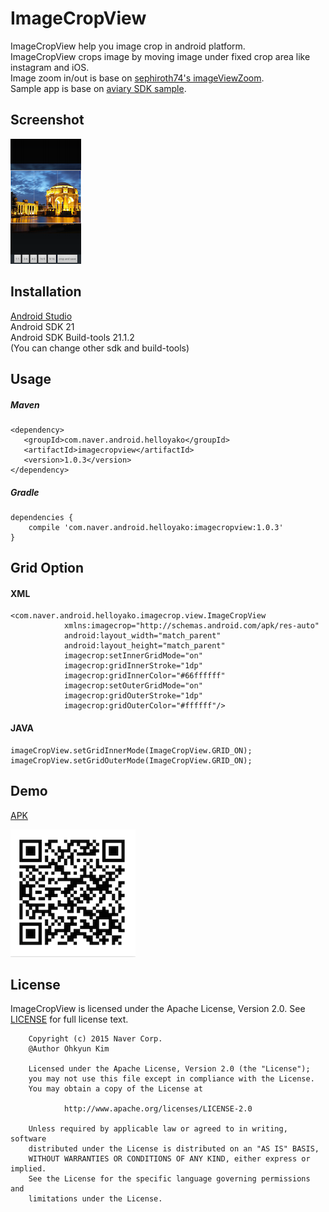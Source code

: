 # ImageCropView
ImageCropView help you image crop in android platform.  
ImageCropView crops image by moving image under fixed crop area like instagram and iOS.  
Image zoom in/out is base on [sephiroth74's imageViewZoom](https://github.com/sephiroth74/ImageViewZoom).  
Sample app is base on [aviary SDK sample](https://developers.aviary.com).

## Screenshot
![screenshot](doc/img/screenshot.png)

## Installation
[Android Studio](http://developer.android.com/sdk/index.html)  
Android SDK 21  
Android SDK Build-tools 21.1.2  
(You can change other sdk and build-tools)  

## Usage
##### Maven
	<dependency>
	   <groupId>com.naver.android.helloyako</groupId>
	   <artifactId>imagecropview</artifactId>
	   <version>1.0.3</version>
	</dependency>

##### Gradle
	dependencies {
	    compile 'com.naver.android.helloyako:imagecropview:1.0.3'
	}
	
## Grid Option
#### XML
    <com.naver.android.helloyako.imagecrop.view.ImageCropView
                xmlns:imagecrop="http://schemas.android.com/apk/res-auto"
                android:layout_width="match_parent"
                android:layout_height="match_parent"
                imagecrop:setInnerGridMode="on"
                imagecrop:gridInnerStroke="1dp"
                imagecrop:gridInnerColor="#66ffffff"
                imagecrop:setOuterGridMode="on"
                imagecrop:gridOuterStroke="1dp"
                imagecrop:gridOuterColor="#ffffff"/>

#### JAVA
    imageCropView.setGridInnerMode(ImageCropView.GRID_ON);
    imageCropView.setGridOuterMode(ImageCropView.GRID_ON);
                


## Demo
[APK](https://github.com/naver/android-imagecropview/raw/master/apk/app-release.apk)  

![qrcode](doc/img/apk_qrcode.png)

## License
ImageCropView is licensed under the Apache License, Version 2.0.
See [LICENSE](LICENSE.txt) for full license text.

        Copyright (c) 2015 Naver Corp.
        @Author Ohkyun Kim

        Licensed under the Apache License, Version 2.0 (the "License");
        you may not use this file except in compliance with the License.
        You may obtain a copy of the License at

                http://www.apache.org/licenses/LICENSE-2.0

        Unless required by applicable law or agreed to in writing, software
        distributed under the License is distributed on an "AS IS" BASIS,
        WITHOUT WARRANTIES OR CONDITIONS OF ANY KIND, either express or implied.
        See the License for the specific language governing permissions and
        limitations under the License.
